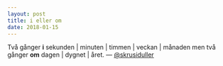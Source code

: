 ```yaml
---
layout: post
title: i eller om
date: 2018-01-15
---
```


Två gånger <strong>i</strong> sekunden \| minuten \| timmen \| veckan \| månaden men två gånger <strong>om</strong> dagen \| dygnet \| året. — <a href="http://twitter.com/skrusiduller">@skrusiduller</a>

